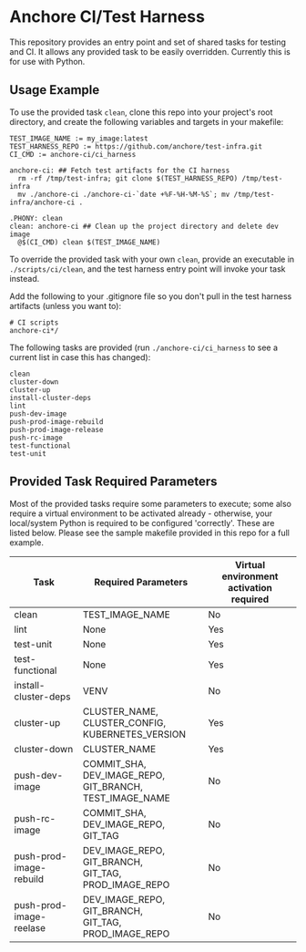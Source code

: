 # Anchore CI/Test Harness

This repository provides an entry point and set of shared tasks for testing and CI.  It allows any provided task to be easily overridden.  Currently this is for use with Python.

## Usage Example

To use the provided task `clean`, clone this repo into your project's root directory, and create the following variables and targets in your makefile:

```
TEST_IMAGE_NAME := my_image:latest
TEST_HARNESS_REPO := https://github.com/anchore/test-infra.git
CI_CMD := anchore-ci/ci_harness

anchore-ci: ## Fetch test artifacts for the CI harness
  rm -rf /tmp/test-infra; git clone $(TEST_HARNESS_REPO) /tmp/test-infra
  mv ./anchore-ci ./anchore-ci-`date +%F-%H-%M-%S`; mv /tmp/test-infra/anchore-ci .

.PHONY: clean
clean: anchore-ci ## Clean up the project directory and delete dev image
  @$(CI_CMD) clean $(TEST_IMAGE_NAME)
```

To override the provided task with your own `clean`, provide an executable in `./scripts/ci/clean`, and the test harness entry point will invoke your task instead.

Add the following to your .gitignore file so you don't pull in the test harness artifacts (unless you want to):

```
# CI scripts
anchore-ci*/
```

The following tasks are provided (run `./anchore-ci/ci_harness` to see a current list in case this has changed):

```
clean
cluster-down
cluster-up
install-cluster-deps
lint
push-dev-image
push-prod-image-rebuild
push-prod-image-release
push-rc-image
test-functional
test-unit
```
## Provided Task Required Parameters

Most of the provided tasks require some parameters to execute; some also require a virtual environment to be activated already - otherwise, your local/system Python is required to be configured 'correctly'.  These are listed below.  Please see the sample makefile provided in this repo for a full example.

Task | Required Parameters | Virtual environment activation required
---- | --------- | --------
clean | TEST_IMAGE_NAME | No
lint | None | Yes
test-unit | None | Yes
test-functional | None | Yes
install-cluster-deps | VENV | No
cluster-up | CLUSTER_NAME, CLUSTER_CONFIG,<br/>KUBERNETES_VERSION | Yes
cluster-down | CLUSTER_NAME  | Yes
push-dev-image | COMMIT_SHA, DEV_IMAGE_REPO,<br/>GIT_BRANCH, TEST_IMAGE_NAME | No
push-rc-image | COMMIT_SHA, DEV_IMAGE_REPO,<br/>GIT_TAG | No
push-prod-image-rebuild | DEV_IMAGE_REPO, GIT_BRANCH,<br/>GIT_TAG, PROD_IMAGE_REPO | No
push-prod-image-reelase | DEV_IMAGE_REPO, GIT_BRANCH,<br/>GIT_TAG, PROD_IMAGE_REPO | No
